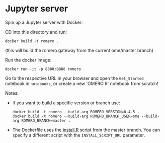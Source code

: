 Jupyter server
==============

Spin up a Jupyter server with Docker:

CD into this directory and run:
```
docker build -t romero .

```
(this will build the romero.gateway from the current ome/master branch)

Run the docker image:
```
docker run -it -p 8888:8888 romero
```

Go to the respective URL in your browser and open the `Get_Started` notebook in `notebooks`,
or create a new 'OMERO R' notebook from scratch!

Notes:
- If you want to build a specific version or branch use:
  ```
  docker build -t romero --build-arg ROMERO_VERSION=0.4.5 .
  docker build -t romero --build-arg ROMERO_BRANCH_USER=ome --build-arg ROMERO_BRANCH=master .
  ```
- The Dockerfile uses the  [install.R](../install.R) script from the master branch.
  You can specify a different script with the `INSTALL_SCRIPT_URL` parameter.
